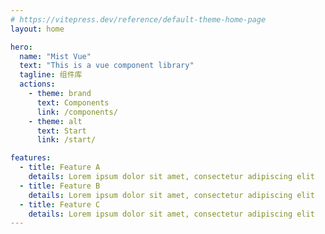 ```yaml
---
# https://vitepress.dev/reference/default-theme-home-page
layout: home

hero:
  name: "Mist Vue"
  text: "This is a vue component library"
  tagline: 组件库
  actions:
    - theme: brand
      text: Components
      link: /components/
    - theme: alt
      text: Start
      link: /start/

features:
  - title: Feature A
    details: Lorem ipsum dolor sit amet, consectetur adipiscing elit
  - title: Feature B
    details: Lorem ipsum dolor sit amet, consectetur adipiscing elit
  - title: Feature C
    details: Lorem ipsum dolor sit amet, consectetur adipiscing elit
---
```


